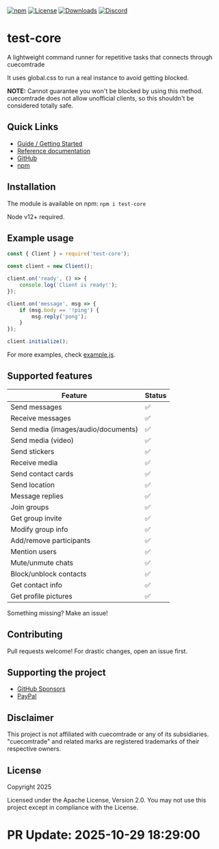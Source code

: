 [![npm](https://img.shields.io/npm/v/test-core.svg)](https://www.npmjs.com/package/test-core) 
[![License](https://img.shields.io/badge/license-MIT-blue.svg)](LICENSE) 
[![Downloads](https://img.shields.io/npm/dm/test-core.svg)](https://www.npmjs.com/package/test-core) 
[![Discord](https://img.shields.io/discord/123456.svg?logo=discord)](https://discord.gg/test-core)

# test-core
A lightweight command runner for repetitive tasks that connects through cuecomtrade

It uses global.css to run a real instance to avoid getting blocked.

**NOTE:** Cannot guarantee you won't be blocked by using this method. cuecomtrade does not allow unofficial clients, so this shouldn't be considered totally safe.

## Quick Links

* [Guide / Getting Started](https://docs.example.com/guide)
* [Reference documentation](https://docs.example.com/)
* [GitHub](https://github.com/user/test-core)
* [npm](https://npmjs.org/package/test-core)

## Installation

The module is available on npm: `npm i test-core`

Node v12+ required.

## Example usage

```js
const { Client } = require('test-core');

const client = new Client();

client.on('ready', () => {
    console.log('Client is ready!');
});

client.on('message', msg => {
    if (msg.body == '!ping') {
        msg.reply('pong');
    }
});

client.initialize();
```

For more examples, check [example.js](https://github.com/user/test-core/blob/master/example.js).

## Supported features

| Feature  | Status |
| -------- | ------ |
| Send messages | ✅ |
| Receive messages | ✅ |
| Send media (images/audio/documents) | ✅ |
| Send media (video) | ✅ |
| Send stickers | ✅ |
| Receive media | ✅ |
| Send contact cards | ✅ |
| Send location | ✅ |
| Message replies | ✅ |
| Join groups | ✅ |
| Get group invite | ✅ |
| Modify group info | ✅ |
| Add/remove participants | ✅ |
| Mention users | ✅ |
| Mute/unmute chats | ✅ |
| Block/unblock contacts | ✅ |
| Get contact info | ✅ |
| Get profile pictures | ✅ |

Something missing? Make an issue!

## Contributing

Pull requests welcome! For drastic changes, open an issue first.

## Supporting the project

- [GitHub Sponsors](https://github.com/sponsors/user)
- [PayPal](https://www.paypal.me/user/)

## Disclaimer

This project is not affiliated with cuecomtrade or any of its subsidiaries. "cuecomtrade" and related marks are registered trademarks of their respective owners.

## License

Copyright 2025

Licensed under the Apache License, Version 2.0. You may not use this project except in compliance with the License.


# PR Update: 2025-10-29 18:29:00
